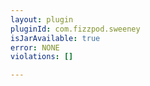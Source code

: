 ```yaml
---
layout: plugin
pluginId: com.fizzpod.sweeney
isJarAvailable: true
error: NONE
violations: []

---
```

